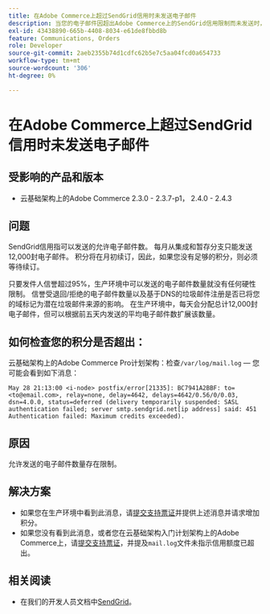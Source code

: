 ```yaml
---
title: 在Adobe Commerce上超过SendGrid信用时未发送电子邮件
description: 当您的电子邮件因超出Adobe Commerce上的SendGrid信用限制而未发送时，本文提供了一个解决方案。
exl-id: 43438890-665b-4408-8034-e61de8fbbd8b
feature: Communications, Orders
role: Developer
source-git-commit: 2aeb2355b74d1cdfc62b5e7c5aa04fcd0a654733
workflow-type: tm+mt
source-wordcount: '306'
ht-degree: 0%

---
```


# 在Adobe Commerce上超过SendGrid信用时未发送电子邮件

## 受影响的产品和版本

* 云基础架构上的Adobe Commerce 2.3.0 - 2.3.7-p1， 2.4.0 - 2.4.3

## 问题

SendGrid信用指可以发送的允许电子邮件数。 每月从集成和暂存分支只能发送12,000封电子邮件。 积分将在月初续订，因此，如果您没有足够的积分，则必须等待续订。

只要发件人信誉超过95%，生产环境中可以发送的电子邮件数量就没有任何硬性限制。 信誉受退回/拒绝的电子邮件数量以及基于DNS的垃圾邮件注册是否已将您的域标记为潜在垃圾邮件来源的影响。 在生产环境中，每天会分配总计12,000封电子邮件，但可以根据前五天内发送的平均电子邮件数扩展该数量。

## 如何检查您的积分是否超出：

云基础架构上的Adobe Commerce Pro计划架构：检查`/var/log/mail.log` — 您可能会看到如下消息：

`May 28 21:13:00 <i-node> postfix/error[21335]: BC7941A2BBF: to=<to@email.com>, relay=none, delay=4642, delays=4642/0.56/0/0.03, dsn=4.0.0, status=deferred (delivery temporarily suspended: SASL authentication failed; server smtp.sendgrid.net[ip address] said: 451 Authentication failed: Maximum credits exceeded).`

## 原因

允许发送的电子邮件数量存在限制。

## 解决方案

* 如果您在生产环境中看到此消息，请[提交支持票证](/help/help-center-guide/help-center/magento-help-center-user-guide.md#submit-ticket)并提供上述消息并请求增加积分。
* 如果您没有看到此消息，或者您在云基础架构入门计划架构上的Adobe Commerce上，请[提交支持票证](/help/help-center-guide/help-center/magento-help-center-user-guide.md#submit-ticket)，并提及`mail.log`文件未指示信用额度已超出。

## 相关阅读

* 在我们的开发人员文档中[SendGrid](https://experienceleague.adobe.com/en/docs/commerce-cloud-service/user-guide/project/sendgrid)。
